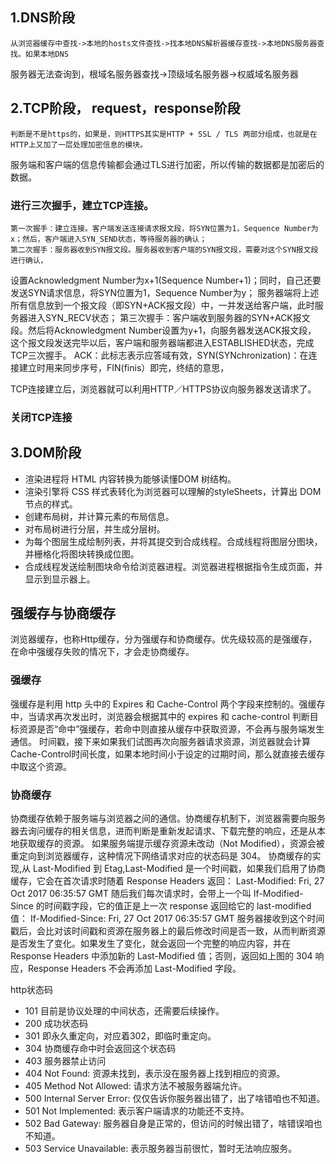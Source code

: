 ## 1.DNS阶段
    从浏览器缓存中查找->本地的hosts文件查找->找本地DNS解析器缓存查找->本地DNS服务器查找。如果本地DNS
服务器无法查询到，根域名服务器查找->顶级域名服务器->权威域名服务器
## 2.TCP阶段， request，response阶段
    判断是不是https的，如果是，则HTTPS其实是HTTP + SSL / TLS 两部分组成，也就是在HTTP上又加了一层处理加密信息的模块。
服务端和客户端的信息传输都会通过TLS进行加密，所以传输的数据都是加密后的数据。
### 进行三次握手，建立TCP连接。
    第一次握手：建立连接。客户端发送连接请求报文段，将SYN位置为1，Sequence Number为x；然后，客户端进入SYN_SEND状态，等待服务器的确认；
    第二次握手：服务器收到SYN报文段。服务器收到客户端的SYN报文段，需要对这个SYN报文段进行确认，
设置Acknowledgment Number为x+1(Sequence Number+1)；同时，自己还要发送SYN请求信息，将SYN位置为1，Sequence Number为y；
服务器端将上述所有信息放到一个报文段（即SYN+ACK报文段）中，一并发送给客户端，此时服务器进入SYN_RECV状态；
    第三次握手：客户端收到服务器的SYN+ACK报文段。然后将Acknowledgment Number设置为y+1，向服务器发送ACK报文段，
这个报文段发送完毕以后，客户端和服务器端都进入ESTABLISHED状态，完成TCP三次握手。
ACK：此标志表示应答域有效，SYN(SYNchronization)：在连接建立时用来同步序号，FIN(finis）即完，终结的意思，

TCP连接建立后，浏览器就可以利用HTTP／HTTPS协议向服务器发送请求了。

### 关闭TCP连接

## 3.DOM阶段
- 渲染进程将 HTML 内容转换为能够读懂DOM 树结构。
- 渲染引擎将 CSS 样式表转化为浏览器可以理解的styleSheets，计算出 DOM 节点的样式。
- 创建布局树，并计算元素的布局信息。
- 对布局树进行分层，并生成分层树。
- 为每个图层生成绘制列表，并将其提交到合成线程。合成线程将图层分图块，并栅格化将图块转换成位图。
- 合成线程发送绘制图块命令给浏览器进程。浏览器进程根据指令生成页面，并显示到显示器上。


## 强缓存与协商缓存
浏览器缓存，也称Http缓存，分为强缓存和协商缓存。优先级较高的是强缓存，在命中强缓存失败的情况下，才会走协商缓存。
### 强缓存
强缓存是利用 http 头中的 Expires 和 Cache-Control 两个字段来控制的。强缓存中，当请求再次发出时，浏览器会根据其中的 expires 和 cache-control 
判断目标资源是否“命中”强缓存，若命中则直接从缓存中获取资源，不会再与服务端发生通信。
时间戳，接下来如果我们试图再次向服务器请求资源，浏览器就会计算Cache-Control时间长度，如果本地时间小于设定的过期时间，那么就直接去缓存中取这个资源。
### 协商缓存
协商缓存依赖于服务端与浏览器之间的通信。协商缓存机制下，浏览器需要向服务器去询问缓存的相关信息，进而判断是重新发起请求、下载完整的响应，还是从本地获取缓存的资源。
如果服务端提示缓存资源未改动（Not Modified），资源会被重定向到浏览器缓存，这种情况下网络请求对应的状态码是 304。
协商缓存的实现,从 Last-Modified 到 Etag,Last-Modified 是一个时间戳，如果我们启用了协商缓存，它会在首次请求时随着 Response Headers 返回：
Last-Modified: Fri, 27 Oct 2017 06:35:57 GMT
随后我们每次请求时，会带上一个叫 If-Modified-Since 的时间戳字段，它的值正是上一次 response 返回给它的 last-modified 值：
If-Modified-Since: Fri, 27 Oct 2017 06:35:57 GMT
服务器接收到这个时间戳后，会比对该时间戳和资源在服务器上的最后修改时间是否一致，从而判断资源是否发生了变化。如果发生了变化，就会返回一个完整的响应内容，并在 Response Headers 中添加新的 Last-Modified 值；否则，返回如上图的 304 响应，Response Headers 不会再添加 Last-Modified 字段。

http状态码
- 101 目前是协议处理的中间状态，还需要后续操作。
- 200 成功状态码
- 301 即永久重定向，对应着302，即临时重定向。
- 304 协商缓存命中时会返回这个状态码
- 403 服务器禁止访问
- 404 Not Found: 资源未找到，表示没在服务器上找到相应的资源。
- 405 Method Not Allowed: 请求方法不被服务器端允许。
- 500 Internal Server Error: 仅仅告诉你服务器出错了，出了啥错咱也不知道。
- 501 Not Implemented: 表示客户端请求的功能还不支持。
- 502 Bad Gateway: 服务器自身是正常的，但访问的时候出错了，啥错误咱也不知道。
- 503 Service Unavailable: 表示服务器当前很忙，暂时无法响应服务。
